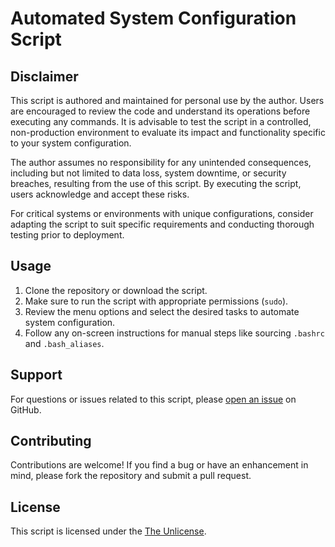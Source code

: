 # Automated System Configuration Script

## Disclaimer

This script is authored and maintained for personal use by the author. Users are encouraged to review the code and understand its operations before executing any commands. It is advisable to test the script in a controlled, non-production environment to evaluate its impact and functionality specific to your system configuration.

The author assumes no responsibility for any unintended consequences, including but not limited to data loss, system downtime, or security breaches, resulting from the use of this script. By executing the script, users acknowledge and accept these risks.

For critical systems or environments with unique configurations, consider adapting the script to suit specific requirements and conducting thorough testing prior to deployment.

## Usage

1. Clone the repository or download the script.
2. Make sure to run the script with appropriate permissions (`sudo`).
3. Review the menu options and select the desired tasks to automate system configuration.
4. Follow any on-screen instructions for manual steps like sourcing `.bashrc` and `.bash_aliases`.

## Support

For questions or issues related to this script, please [open an issue](https://github.com/mews-se/startup-script/issues) on GitHub.

## Contributing

Contributions are welcome! If you find a bug or have an enhancement in mind, please fork the repository and submit a pull request.

## License

This script is licensed under the [The Unlicense](https://github.com/mews-se/startup-script/blob/test/LICENSE).
